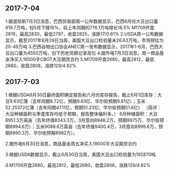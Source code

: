 ## 2017-7-04
1.据道琼斯7月3日消息，巴西贸易部周一公布数据显示，巴西6月份大豆出口量919.7万吨，较5月下降16%，较上年同期的776.1万吨增长18.5%
M1709开盘2819，最高2830，最低2797，收盘2825，涨跌17/0.61%
2.USDA周一公布数据显示，截至2017年6月29日当周，美国大豆出口检验量未26.63万吨，市场预估为20-49万吨 
3.巴西谷物出口协会ANEC周一发布数据显示，2017年1-6月，巴西大豆出口量为4550万吨，创下历史同期记录高位
4.据外电7月3日消息，周一商品基金净买入19500手CBOT大豆期货合约
5.M1709开盘2680，最高2812，最低2680，收盘2808，涨跌129/4.82%

## 2017-7-03
1.根据USDA6月30日最终面积确定报告和六月份库存报告，截止6月1日库存：大豆9.63亿蒲（去年同期8.72亿，预期9.83亿、华尔街预期9.81亿）；玉米52.25372亿蒲（去年同期47.11亿，预期51.23亿、华尔街预期51.6亿） （简评：大豆种植面积与季度库存均低于预期，报告整体偏利多。）
6月种植面积：大豆8951.3万英亩（去年终值8343.3万，3月意向8948.2万，预期8975万、华尔街预期8994.6万）；玉米9088.6万英亩（去年终值9400.4万，3月意向8999.6万，预期8990.3万、华尔街预期8982万）。

2.据外电6月30日消息，商品基金周五净买入19000手大豆期货合约

3.根据USDA数据显示，截止6月30日当周，美国大豆出口检验量为192870吨

4.M1709开盘2680，最高2812，最低2680，收盘2808，涨跌129/4.82%
